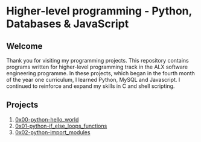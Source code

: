 # Higher-level programming - Python, Databases & JavaScript

## Welcome
Thank you for visiting my programming projects. This repository contains programs written for higher-level programming track in the ALX software engineering programme. In these projects, which began in the fourth month of the year one curriculum, I learned Python, MySQL and Javascript. I continued to reinforce and expand my skills in C and shell scripting.

## Projects
1. [0x00-python-hello_world](./0x00-python-hello_world)
2. [0x01-python-if_else_loops_functions](./0x01-python-if_else_loops_functions)
3. [0x02-python-import_modules](./0x02-python-import_modules)